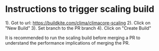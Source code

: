 # Instructions to trigger scaling build

1). Got to url: https://buildkite.com/clima/climacore-scaling
2). Click on "New Build"
3). Set branch to the PR branch
4). Click on "Create Build"

It is recommended to run the scaling build before merging a PR
to understand the performance implications of merging the PR. 
